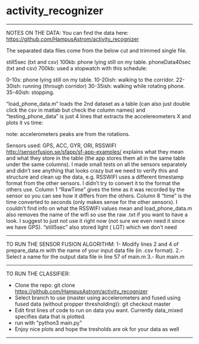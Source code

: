 # activity_recognizer

-----------------------------------------------------

NOTES ON THE DATA:
You can find the data here: https://github.com/HampusAstrom/activity_recognizer

The separated data files come from the below cut and trimmed single file.

still5sec (txt and csv) 100kb: phone lying still on my table.
phoneData40sec (txt and csv) 700kb: used a stopwatch with this schedule:

0-10s: phone lying still on my table.
10-20ish: walking to the corridor.
22-30ish: running (through corridor)
30-35ish: walking while rotating phone.
35-40ish: stopping.

“load_phone_data.m” loads the 2nd dataset as a table (can also just double click the csv in matlab but check the column names) and “testing_phone_data” is just 4 lines that extracts the accelereometers X and plots it vs time:

note: accelerometers peaks are from the rotations.

Sensors used: GPS, ACC, GYR, ORI, RSSWIFI
http://sensorfusion.se/sfapp/sf-app-examples/  explains what they mean and what they store in the table (the app stores them all in the same table under the same columns). I made small tests on all the sensors separately and didn’t see anything that looks crazy but we need to verify this and structure and clean up the data, e.g. RSSWIFI uses a different timestamp format from the other sensors. I didn’t try to convert it to the format the others use. Column 1 “RawTime” gives the time as it was recorded by the sensor so you can see how it differs from the others. Column 8 “time” is the time converted to seconds (only makes sense for the other sensors). I couldn’t find info on what the RSSWIFI values mean and load_phone_data.m also removes the name of the wifi so use the raw .txt if you want to have a look. I suggest to just not use it right now (not sure we even need it since we have GPS).
“still5sec” also stored light ( LGT)  which we don’t need

-----------------------------------------------------

TO RUN THE SENSOR FUSION ALGORITHM:
1- Modify lines 2 and 4 of prepare_data.m with the name of your input data file (in .csv format).
2.- Select a name for the output data file in line 57 of main.m
3.- Run main.m

-----------------------------------------------------

TO RUN THE CLASSIFIER:
- Clone the repo: git clone https://github.com/HampusAstrom/activity_recognizer
- Select branch to use (master using accelerometers and fused using fused data (without propper thresholding)): git checkout master
- Edit first lines of code to run on data you want. Currently data_mixed specifies data that is plotted.
- run with "python3 main.py"
- Enjoy nice plots and hope the tresholds are ok for your data as well

-----------------------------------------------------
